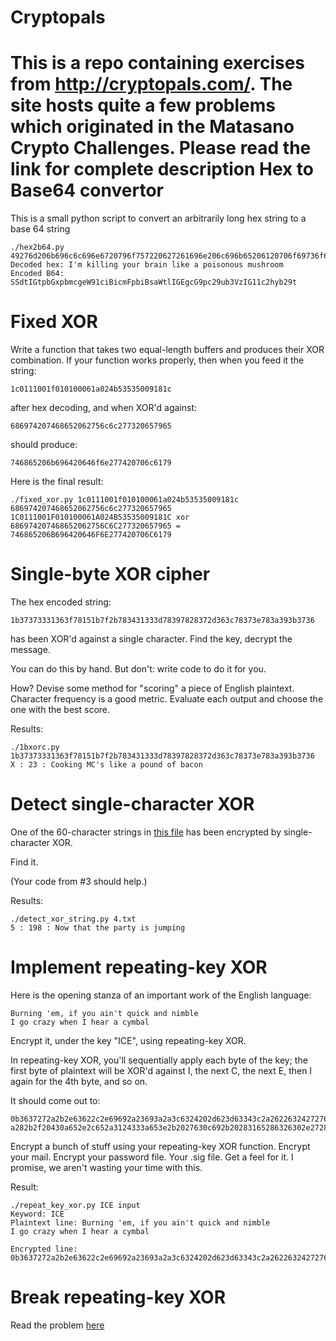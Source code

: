 Cryptopals
==

This is a repo containing exercises from http://cryptopals.com/. The site hosts quite a few problems which originated in the Matasano Crypto Challenges. Please read the link for complete description
Hex to Base64 convertor
==

This is a small python script to convert an arbitrarily long hex string to a base 64 string

```
./hex2b64.py 49276d206b696c6c696e6720796f757220627261696e206c696b65206120706f69736f6e6f7573206d757368726f6f6d
Decoded hex: I'm killing your brain like a poisonous mushroom
Encoded B64: SSdtIGtpbGxpbmcgeW91ciBicmFpbiBsaWtlIGEgcG9pc29ub3VzIG11c2hyb29t
```
Fixed XOR
==

Write a function that takes two equal-length buffers and produces their XOR combination. If your function works properly, then when you feed it the string:

```
1c0111001f010100061a024b53535009181c
```

after hex decoding, and when XOR'd against:
```
686974207468652062756c6c277320657965
```

should produce:
```
746865206b696420646f6e277420706c6179
```

Here is the final result:
```
./fixed_xor.py 1c0111001f010100061a024b53535009181c 686974207468652062756c6c277320657965
1C0111001F010100061A024B53535009181C xor 686974207468652062756C6C277320657965 = 746865206B696420646F6E277420706C6179
```
Single-byte XOR cipher
==

The hex encoded string:

```
1b37373331363f78151b7f2b783431333d78397828372d363c78373e783a393b3736
```

has been XOR'd against a single character. Find the key, decrypt the message.

You can do this by hand. But don't: write code to do it for you.

How? Devise some method for "scoring" a piece of English plaintext. Character frequency is a good metric. Evaluate each output and choose the one with the best score. 

Results:

```
./1bxorc.py 1b37373331363f78151b7f2b783431333d78397828372d363c78373e783a393b3736
X : 23 : Cooking MC's like a pound of bacon
```
Detect single-character XOR
==

One of the 60-character strings in [this file](4.txt) has been encrypted by single-character XOR.

Find it.

(Your code from #3 should help.)

Results:
~~~
./detect_xor_string.py 4.txt 
5 : 198 : Now that the party is jumping
~~~
Implement repeating-key XOR
===

Here is the opening stanza of an important work of the English language:

~~~
Burning 'em, if you ain't quick and nimble
I go crazy when I hear a cymbal
~~~

Encrypt it, under the key "ICE", using repeating-key XOR.

In repeating-key XOR, you'll sequentially apply each byte of the key; the first byte of plaintext will be XOR'd against I, the next C, the next E, then I again for the 4th byte, and so on.

It should come out to:

~~~
0b3637272a2b2e63622c2e69692a23693a2a3c6324202d623d63343c2a26226324272765272
a282b2f20430a652e2c652a3124333a653e2b2027630c692b20283165286326302e27282f
~~~

Encrypt a bunch of stuff using your repeating-key XOR function. Encrypt your mail. Encrypt your password file. Your .sig file. Get a feel for it. I promise, we aren't wasting your time with this.

Result:
~~~
./repeat_key_xor.py ICE input
Keyword: ICE
Plaintext line: Burning 'em, if you ain't quick and nimble
I go crazy when I hear a cymbal

Encrypted line: 0b3637272a2b2e63622c2e69692a23693a2a3c6324202d623d63343c2a26226324272765272a282b2f20430a652e2c652a3124333a653e2b2027630c692b20283165286326302e27282f
~~~
Break repeating-key XOR
===

Read the problem [here](http://cryptopals.com/sets/1/challenges/6/)
